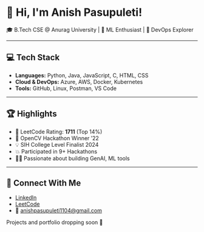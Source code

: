 # 👋 Hi, I'm Anish Pasupuleti!                    
                                             
🎓 B.Tech CSE @ Anurag University | 🧠 ML Enthusiast | 🚀 DevOps Explorer                                                                          
             
---                                           
                                             
## 💻 Tech Stack                               
                   
- **Languages:** Python, Java, JavaScript, C, HTML, CSS             
- **Cloud & DevOps:** Azure, AWS, Docker, Kubernetes    
- **Tools:** GitHub, Linux, Postman, VS Code  
 
--- 
 
## 🏆 Highlights

- 🧠 LeetCode Rating: **1711** (Top 14%) 
- 🥇 OpenCV Hackathon Winner ’22
- 💡 SIH College Level Finalist 2024
- 💥 Participated in 9+ Hackathons
- 👨‍💻 Passionate about building GenAI, ML tools

--- 

## 🔗 Connect With Me

- [LinkedIn](https://www.linkedin.com/in/anishpasupuleti/)
- [LeetCode](https://leetcode.com/u/AnishSai/)
- 📧 anishpasupuleti1104@gmail.com

Projects and portfolio dropping soon 🚀
